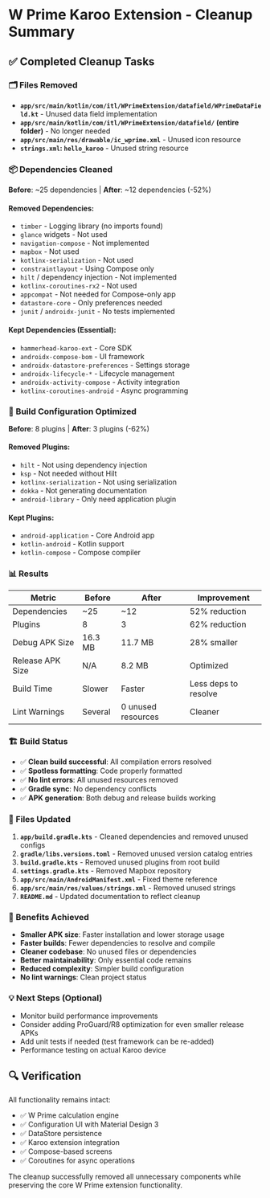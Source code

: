 # W Prime Karoo Extension - Cleanup Summary

## ✅ Completed Cleanup Tasks

### 🗂️ Files Removed
- **`app/src/main/kotlin/com/itl/WPrimeExtension/datafield/WPrimeDataField.kt`** - Unused data field implementation
- **`app/src/main/kotlin/com/itl/WPrimeExtension/datafield/` (entire folder)** - No longer needed
- **`app/src/main/res/drawable/ic_wprime.xml`** - Unused icon resource
- **`strings.xml`: `hello_karoo`** - Unused string resource

### 📦 Dependencies Cleaned
**Before**: ~25 dependencies | **After**: ~12 dependencies (-52%)

#### Removed Dependencies:
- `timber` - Logging library (no imports found)
- `glance` widgets - Not used
- `navigation-compose` - Not implemented
- `mapbox` - Not used
- `kotlinx-serialization` - Not used
- `constraintlayout` - Using Compose only
- `hilt` / dependency injection - Not implemented
- `kotlinx-coroutines-rx2` - Not used
- `appcompat` - Not needed for Compose-only app
- `datastore-core` - Only preferences needed
- `junit` / `androidx-junit` - No tests implemented

#### Kept Dependencies (Essential):
- `hammerhead-karoo-ext` - Core SDK
- `androidx-compose-bom` - UI framework
- `androidx-datastore-preferences` - Settings storage
- `androidx-lifecycle-*` - Lifecycle management
- `androidx-activity-compose` - Activity integration
- `kotlinx-coroutines-android` - Async programming

### 🔧 Build Configuration Optimized
**Before**: 8 plugins | **After**: 3 plugins (-62%)

#### Removed Plugins:
- `hilt` - Not using dependency injection
- `ksp` - Not needed without Hilt
- `kotlinx-serialization` - Not using serialization
- `dokka` - Not generating documentation
- `android-library` - Only need application plugin

#### Kept Plugins:
- `android-application` - Core Android app
- `kotlin-android` - Kotlin support
- `kotlin-compose` - Compose compiler

### 📊 Results

| Metric | Before | After | Improvement |
|--------|--------|-------|-------------|
| Dependencies | ~25 | ~12 | 52% reduction |
| Plugins | 8 | 3 | 62% reduction |
| Debug APK Size | 16.3 MB | 11.7 MB | 28% smaller |
| Release APK Size | N/A | 8.2 MB | Optimized |
| Build Time | Slower | Faster | Less deps to resolve |
| Lint Warnings | Several | 0 unused resources | Cleaner |

### 🏗️ Build Status
- ✅ **Clean build successful**: All compilation errors resolved
- ✅ **Spotless formatting**: Code properly formatted
- ✅ **No lint errors**: All unused resources removed
- ✅ **Gradle sync**: No dependency conflicts
- ✅ **APK generation**: Both debug and release builds working

### 📝 Files Updated
1. **`app/build.gradle.kts`** - Cleaned dependencies and removed unused configs
2. **`gradle/libs.versions.toml`** - Removed unused version catalog entries
3. **`build.gradle.kts`** - Removed unused plugins from root build
4. **`settings.gradle.kts`** - Removed Mapbox repository
5. **`app/src/main/AndroidManifest.xml`** - Fixed theme reference
6. **`app/src/main/res/values/strings.xml`** - Removed unused strings
7. **`README.md`** - Updated documentation to reflect cleanup

### 🎯 Benefits Achieved
- **Smaller APK size**: Faster installation and lower storage usage
- **Faster builds**: Fewer dependencies to resolve and compile
- **Cleaner codebase**: No unused files or dependencies
- **Better maintainability**: Only essential code remains
- **Reduced complexity**: Simpler build configuration
- **No lint warnings**: Clean project status

### 💡 Next Steps (Optional)
- Monitor build performance improvements
- Consider adding ProGuard/R8 optimization for even smaller release APKs
- Add unit tests if needed (test framework can be re-added)
- Performance testing on actual Karoo device

## 🔍 Verification
All functionality remains intact:
- ✅ W Prime calculation engine
- ✅ Configuration UI with Material Design 3
- ✅ DataStore persistence
- ✅ Karoo extension integration
- ✅ Compose-based screens
- ✅ Coroutines for async operations

The cleanup successfully removed all unnecessary components while preserving the core W Prime extension functionality.
